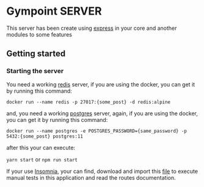 # Gympoint SERVER

This server has been create using [express](https://expressjs.com/pt-br/) in your core and another modules to some features

## Getting started

### Starting the server

You need a working [redis](https://redis.io/) server, if you are using the docker, you can get it by running this command:

`docker run --name redis -p 27017:{some_post} -d redis:alpine`

and, you need a working [postgres](https://www.postgresql.org/) server, again, if you are using the docker, you can get it by running this command:

`docker run --name postgres -e POSTGRES_PASSWORD={same_password} -p 5432:{some_post} postgres:11`

after this your can execute:

`yarn start` or `npm run start`

If your use [Insomnia](https://insomnia.rest/), your can find, download and import this [file](insomnia.json) to execute manual tests in this application and read the routes documentation.
